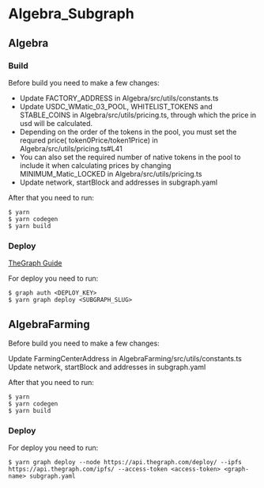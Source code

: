 # Algebra_Subgraph

## Algebra

### Build

Before build you need to make a few changes: 

* Update FACTORY_ADDRESS in Algebra/src/utils/constants.ts
* Update USDC_WMatic_03_POOL,  WHITELIST_TOKENS and STABLE_COINS in Algebra/src/utils/pricing.ts, through which the price in usd will be calculated.
* Depending on the order of the tokens in the pool, you must set the requred price( token0Price/token1Price) in Algebra/src/utils/pricing.ts#L41
* You can also set the required number of native tokens in the pool to include it when calculating prices by changing MINIMUM_Matic_LOCKED in Algebra/src/utils/pricing.ts
* Update network, startBlock and addresses in subgraph.yaml

After that you need to run:
```
$ yarn
$ yarn codegen
$ yarn build 
```

### Deploy
[TheGraph Guide](https://thegraph.com/docs/en/subgraphs/quick-start/)

For deploy you need to run:
```
$ graph auth <DEPLOY_KEY>
$ yarn graph deploy <SUBGRAPH_SLUG>
```

## AlgebraFarming

Before build you need to make a few changes:

Update FarmingCenterAddress in AlgebraFarming/src/utils/constants.ts
Update network, startBlock and addresses in subgraph.yaml

After that you need to run:
```
$ yarn
$ yarn codegen
$ yarn build 
```

### Deploy

For deploy you need to run:
```
$ yarn graph deploy --node https://api.thegraph.com/deploy/ --ipfs https://api.thegraph.com/ipfs/ --access-token <access-token> <graph-name> subgraph.yaml
```
